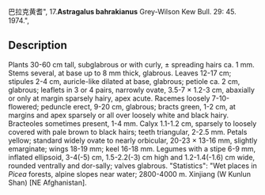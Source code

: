 巴拉克黄耆",
17.**Astragalus bahrakianus** Grey-Wilson Kew Bull. 29: 45. 1974.",

## Description
Plants 30-60 cm tall, subglabrous or with curly, ± spreading hairs ca. 1 mm. Stems several, at base up to 8 mm thick, glabrous. Leaves 12-17 cm; stipules 2-4 cm, auricle-like dilated at base, glabrous; petiole ca. 2 cm, glabrous; leaflets in 3 or 4 pairs, narrowly ovate, 3.5-7 × 1.2-3 cm, abaxially or only at margin sparsely hairy, apex acute. Racemes loosely 7-10-flowered; peduncle erect, 9-20 cm, glabrous; bracts green, 1-2 cm, at margins and apex sparsely or all over loosely white and black hairy. Bracteoles sometimes present, 1-4 mm. Calyx 1.1-1.2 cm, sparsely to loosely covered with pale brown to black hairs; teeth triangular, 2-2.5 mm. Petals yellow; standard widely ovate to nearly orbicular, 20-23 × 13-16 mm, slightly emarginate; wings 18-19 mm; keel 16-18 mm. Legumes with a stipe 6-9 mm, inflated ellipsoid, 3-4(-5) cm, 1.5-2.2(-3) cm high and 1.2-1.4(-1.6) cm wide, rounded ventrally and dor-sally; valves glabrous.
  "Statistics": "Wet places in *Picea* forests, alpine slopes near water; 2800-4000 m. Xinjiang (W Kunlun Shan) [NE Afghanistan].
